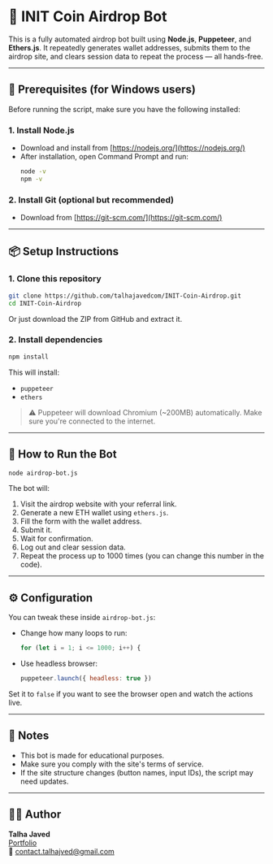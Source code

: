 # 🚀 INIT Coin Airdrop Bot

This is a fully automated airdrop bot built using **Node.js**, **Puppeteer**, and **Ethers.js**. It repeatedly generates wallet addresses, submits them to the airdrop site, and clears session data to repeat the process — all hands-free.

---

## 🧰 Prerequisites (for Windows users)

Before running the script, make sure you have the following installed:

### 1. Install Node.js
- Download and install from [https://nodejs.org/](https://nodejs.org/)
- After installation, open Command Prompt and run:
  ```bash
  node -v
  npm -v
  ```

### 2. Install Git (optional but recommended)
- Download from [https://git-scm.com/](https://git-scm.com/)

---

## 📦 Setup Instructions

### 1. Clone this repository
```bash
git clone https://github.com/talhajavedcom/INIT-Coin-Airdrop.git
cd INIT-Coin-Airdrop
```

Or just download the ZIP from GitHub and extract it.

### 2. Install dependencies
```bash
npm install
```

This will install:
- `puppeteer`
- `ethers`

> ⚠️ Puppeteer will download Chromium (~200MB) automatically. Make sure you're connected to the internet.

---

## 🚀 How to Run the Bot

```bash
node airdrop-bot.js
```

The bot will:
1. Visit the airdrop website with your referral link.
2. Generate a new ETH wallet using `ethers.js`.
3. Fill the form with the wallet address.
4. Submit it.
5. Wait for confirmation.
6. Log out and clear session data.
7. Repeat the process up to 1000 times (you can change this number in the code).

---

## ⚙️ Configuration

You can tweak these inside `airdrop-bot.js`:

- Change how many loops to run:
  ```js
  for (let i = 1; i <= 1000; i++) {
  ```
- Use headless browser:
  ```js
  puppeteer.launch({ headless: true })
  ```

Set it to `false` if you want to see the browser open and watch the actions live.

---

## 🧠 Notes

- This bot is made for educational purposes.
- Make sure you comply with the site's terms of service.
- If the site structure changes (button names, input IDs), the script may need updates.

---

## 🧑‍💻 Author

**Talha Javed**  
[Portfolio](https://talhajaved.com)  
📧 contact.talhajved@gmail.com

